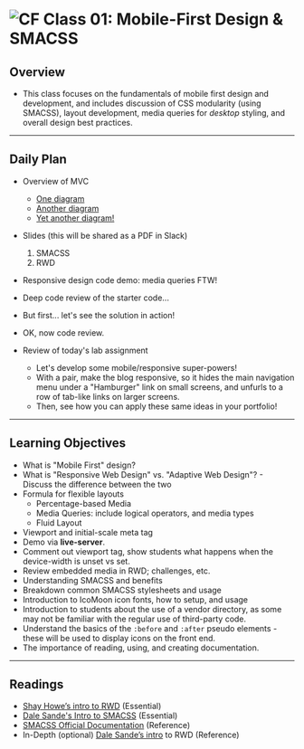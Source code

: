 ![CF](https://i.imgur.com/7v5ASc8.png)  Class 01: Mobile-First Design & SMACSS
=======
## Overview

- This class focuses on the fundamentals of mobile first design and development, and includes discussion of CSS modularity (using SMACSS), layout development, media queries for *desktop* styling, and overall design best practices.

---

## Daily Plan

<!-- - 301 is different from 201. ***Very*** different. Let's talk about that...how/when you learned to use the internet, then learned to make things for it. There's a pattern we need to keep in mind.

- Overview of course structure/setup
  1. The evolving blog & starter code
  2. The ongoing portfolio assignment
  3. Git flow for labs, all pairs all the time!
  4. Live-server (for now!)

- Typical daily pattern
  - Code Review
  - Lecture/slides/demos on new content
  - Review of the starter code and TODO items for lab

- Our many tools...
  - GitHub: lecture repo and lab organization
  - Canvas
  - Slack
  - YouTube
	- CodePen
	- repl.it

- The MOST USEFUL tool: **The Docs**
  - Learning to autonomously read/use documentation is a critical skill for all devs. You'll also be gaining appreciation and skills for writing docs for your own work as well.
  - Expect that TAs, when you come to them for assistance, will often ask, "What did you find in the documentation?"
  - We will be developing a deeper understanding of the technical foundations of the programming languages we are using, plus utilizing multiple 3rd-party libraries, all of which requires effective use of documentation.
  - In other words... [what does the docs say?](https://www.youtube.com/watch?v=jofNR_WkoCE) ;-)

- Discussion of reading assignments (links at the bottom of this doc)

Code Fellows course kickoff session with Campus Director Brandy Rhodes -->

- Overview of MVC
	- [One diagram](https://upload.wikimedia.org/wikipedia/commons/thumb/a/a0/MVC-Process.svg/200px-MVC-Process.svg.png)
	-  [Another diagram](https://www.zkoss.org/_w/images/c/c1/MVC.png)
	-  [Yet another diagram!](https://basicsofwebdevelopment.files.wordpress.com/2015/01/mvc_role_diagram.png)

- Slides (this will be shared as a PDF in Slack)
  1. SMACSS
  2. RWD

- Responsive design code demo: media queries FTW!

- Deep code review of the starter code...
- But first... let's see the solution in action!
- OK, now code review.
- Review of today's lab assignment
	- Let's develop some mobile/responsive super-powers!
	- With a pair, make the blog responsive, so it hides the main navigation menu under a "Hamburger" link on small screens, and unfurls to a row of tab-like links on larger screens.
	- Then, see how you can apply these same ideas in your portfolio!


---

## Learning Objectives

* What is "Mobile First" design?
* What is "Responsive Web Design" vs. "Adaptive Web Design"? - Discuss the difference between the two
* Formula for flexible layouts
  * Percentage-based Media
  * Media Queries: include logical operators, and media types
  * Fluid Layout
* Viewport and initial-scale meta tag
* Demo via **live-server**.
* Comment out viewport tag, show students what happens when the device-width is unset vs set.
* Review embedded media in RWD; challenges, etc.
* Understanding SMACSS and benefits
* Breakdown common SMACSS stylesheets and usage
* Introduction to IcoMoon icon fonts, how to setup, and usage
* Introduction to students about the use of a vendor directory, as some may not be familiar with the  regular use of third-party code.
* Understand the basics of the `:before` and `:after` pseudo elements - these will be used to display icons on the front end.
* The importance of reading, using, and creating documentation.

---

## Readings

* [Shay Howe’s intro to RWD](http://learn.shayhowe.com/advanced-html-css/responsive-web-design/) (Essential)
* [Dale Sande's Intro to SMACSS](http://www.anotheruiguy.com/ux-design-dev/_book/smacss/README.html) (Essential)
* [SMACSS Official Documentation](https://smacss.com/) (Reference)
* In-Depth (optional) [Dale Sande’s intro](http://www.anotheruiguy.com/ux-design-dev/_book/rwd/README.html) to RWD (Reference)

